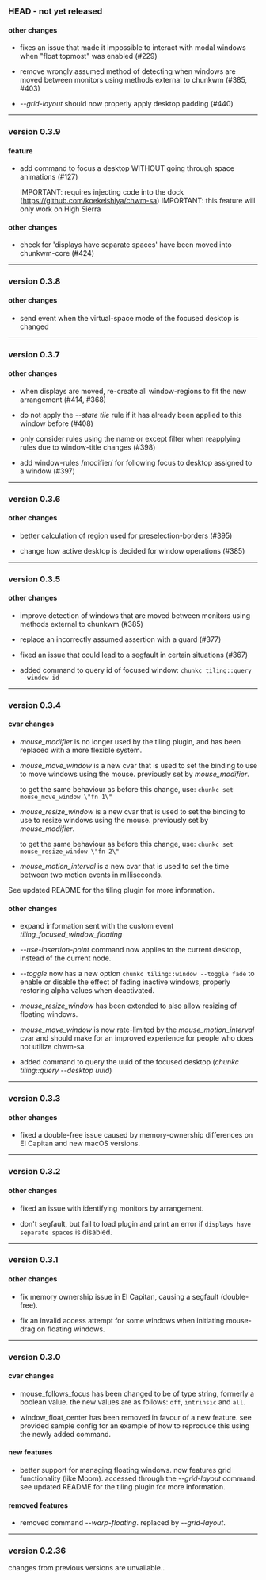 ### HEAD -  not yet released

#### other changes

- fixes an issue that made it impossible to interact with modal windows when "float topmost" was enabled (#229)

- remove wrongly assumed method of detecting when windows are moved between monitors using methods external to chunkwm (#385, #403)

- *--grid-layout* should now properly apply desktop padding (#440)

----------

### version 0.3.9

#### feature

- add command to focus a desktop WITHOUT going through space animations (#127)

  IMPORTANT: requires injecting code into the dock (https://github.com/koekeishiya/chwm-sa)
  IMPORTANT: this feature will only work on High Sierra

#### other changes

- check for 'displays have separate spaces' have been moved into chunkwm-core (#424)

----------

### version 0.3.8

#### other changes

- send event when the virtual-space mode of the focused desktop is changed

----------

### version 0.3.7

#### other changes

- when displays are moved, re-create all window-regions to fit the new arrangement (#414, #368)

- do not apply the *--state tile* rule if it has already been applied to this window before (#408)

- only consider rules using the name or except filter when reapplying rules due to window-title changes (#398)

- add window-rules /modifier/ for following focus to desktop assigned to a window (#397)

----------

### version 0.3.6

#### other changes

- better calculation of region used for preselection-borders (#395)

- change how active desktop is decided for window operations (#385)

----------

### version 0.3.5

#### other changes

- improve detection of windows that are moved between monitors using methods external to chunkwm (#385)

- replace an incorrectly assumed assertion with a guard (#377)

- fixed an issue that could lead to a segfault in certain situations (#367)

- added command to query id of focused window: `chunkc tiling::query --window id`

----------

### version 0.3.4

#### cvar changes

- *mouse_modifier* is no longer used by the tiling plugin, and has been replaced with a more flexible system.

- *mouse_move_window* is a new cvar that is used to set the binding to use to move windows using the mouse.
  previously set by *mouse_modifier*.

  to get the same behaviour as before this change, use: `chunkc set mouse_move_window \"fn 1\"`

- *mouse_resize_window* is a new cvar that is used to set the binding to use to resize windows using the mouse.
  previously set by *mouse_modifier*.

  to get the same behaviour as before this change, use: `chunkc set mouse_resize_window \"fn 2\"`

- *mouse_motion_interval* is a new cvar that is used to set the time between two motion events in milliseconds.

See updated README for the tiling plugin for more information.

#### other changes

- expand information sent with the custom event *tiling_focused_window_floating*

- *--use-insertion-point* command now applies to the current desktop, instead of the current node.

- *--toggle* now has a new option `chunkc tiling::window --toggle fade` to enable or disable the effect of
  fading inactive windows, properly restoring alpha values when deactivated.

- *mouse_resize_window* has been extended to also allow resizing of floating windows.

- *mouse_move_window* is now rate-limited by the *mouse_motion_interval* cvar
  and should make for an improved experience for people who does not utilize chwm-sa.

- added command to query the uuid of the focused desktop (*chunkc tiling::query --desktop uuid*)

----------

### version 0.3.3

#### other changes

- fixed a double-free issue caused by memory-ownership differences on El Capitan and new macOS versions.

----------

### version 0.3.2

#### other changes

- fixed an issue with identifying monitors by arrangement.

- don't segfault, but fail to load plugin and print an error if `displays have separate spaces` is disabled.

----------

### version 0.3.1

#### other changes

- fix memory ownership issue in El Capitan, causing a segfault (double-free).

- fix an invalid access attempt for some windows when initiating mouse-drag on floating windows.

----------

### version 0.3.0

#### cvar changes

- mouse_follows_focus has been changed to be of type string, formerly a boolean value.
  the new values are as follows: `off`, `intrinsic` and `all`.

- window_float_center has been removed in favour of a new feature. see provided sample config
  for an example of how to reproduce this using the newly added command.

#### new features

- better support for managing floating windows. now features grid functionality (like Moom).
  accessed through the *--grid-layout* command. see updated README for the tiling plugin for more information.

#### removed features

- removed command *--warp-floating*. replaced by *--grid-layout*.

----------

### version 0.2.36

changes from previous versions are unvailable..
